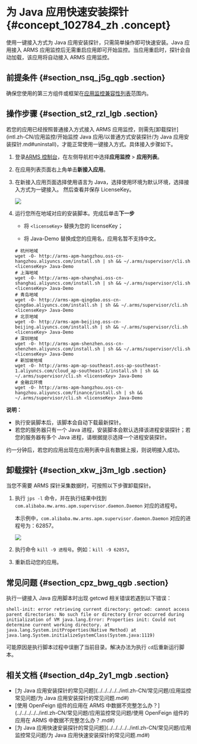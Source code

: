 # 为 Java 应用快速安装探针 {#concept_102784_zh .concept}

使用一键接入方式为 Java 应用安装探针，只需简单操作即可快速安装。Java 应用接入 ARMS 应用监控后无需重启应用即可开始监控。当应用重启时，探针会自动加载，该应用将自动接入 ARMS 应用监控。

## 前提条件 {#section_nsq_j5g_qgb .section}

确保您使用的第三方组件或框架在[应用监控兼容性列表](intl.zh-CN/应用监控/应用监控兼容性列表.md#)范围内。

## 操作步骤 {#section_st2_rzl_lgb .section}

若您的应用已经按照普通接入方式接入 ARMS 应用监控，则需先[卸载探针](intl.zh-CN/应用监控/开始监控 Java 应用/以普通方式安装探针/为 Java 应用安装探针.md#uninstall)，才能正常使用一键接入方式。具体接入步骤如下。

1.  登录[ARMS 控制台](https://arms-intl.console.aliyun.com/#/home)，在左侧导航栏中选择**应用监控** \> **应用列表**。
2.  在应用列表页面右上角单击**新接入应用**。
3.  在新接入应用页面选择使用语言为 Java，选择使用环境为默认环境，选择接入方式为一键接入。 然后查看并保存 LicenseKey。

    ![](http://static-aliyun-doc.oss-cn-hangzhou.aliyuncs.com/assets/img/152233/155531262044367_zh-CN.png)

4.  运行您所在地域对应的安装脚本。完成后单击**下一步**

    -   将 `<licenseKey>` 替换为您的 licenseKey；

    -   将 Java-Demo 替换成您的应用名，应用名暂不支持中文。

    ```
    # 杭州地域
    wget -O- http://arms-apm-hangzhou.oss-cn-hangzhou.aliyuncs.com/install.sh | sh && ~/.arms/supervisor/cli.sh <licenseKey> Java-Demo
    # 上海地域
    wget -O- http://arms-apm-shanghai.oss-cn-shanghai.aliyuncs.com/install.sh | sh && ~/.arms/supervisor/cli.sh <licenseKey> Java-Demo
    # 青岛地域
    wget -O- http://arms-apm-qingdao.oss-cn-qingdao.aliyuncs.com/install.sh | sh && ~/.arms/supervisor/cli.sh <licenseKey> Java-Demo
    # 北京地域
    wget -O- http://arms-apm-beijing.oss-cn-beijing.aliyuncs.com/install.sh | sh && ~/.arms/supervisor/cli.sh <licenseKey> Java-Demo
    # 深圳地域
    wget -O- http://arms-apm-shenzhen.oss-cn-shenzhen.aliyuncs.com/install.sh | sh && ~/.arms/supervisor/cli.sh <licenseKey> Java-Demo
    # 新加坡地域
    wget -O- http://arms-apm-ap-southeast.oss-ap-southeast-1.aliyuncs.com/cloud_ap-southeast-1/install.sh | sh && ~/.arms/supervisor/cli.sh <licenseKey> Java-Demo
    # 金融云环境
    wget -O- http://arms-apm-hangzhou.oss-cn-hangzhou.aliyuncs.com/finance/install.sh | sh && ~/.arms/supervisor/cli.sh <licenseKey> Java-Demo
    ```


**说明：** 

-   执行安装脚本后，该脚本会自动下载最新探针。
-   若您的服务器只有一个 Java 进程，安装脚本会默认选择该进程安装探针；若您的服务器有多个 Java 进程，请根据提示选择一个进程安装探针。

约一分钟后，若您的应用出现在应用列表中且有数据上报，则说明接入成功。

## 卸载探针 {#section_xkw_j3m_lgb .section}

当您不需要 ARMS 探针采集数据时，可按照以下步骤卸载探针。

1.  执行 `jps -l` 命令，并在执行结果中找到 `com.alibaba.mw.arms.apm.supervisor.daemon.Daemon` 对应的进程号。

    本示例中，`com.alibaba.mw.arms.apm.supervisor.daemon.Daemon` 对应的进程号为：62857。

    ![](http://static-aliyun-doc.oss-cn-hangzhou.aliyuncs.com/assets/img/152233/155531262043111_zh-CN.png)

2.  执行命令 `kill -9 进程号`。例如：`kill -9 62857`。
3.  重新启动您的应用。

## 常见问题 {#section_cpz_bwg_qgb .section}

执行一键接入 Java 应用脚本时出现 getcwd 相关错误若遇到以下错误：

```
shell-init: error retrieving current directory: getcwd: cannot access parent directories: No such file or directory Error occurred during initialization of VM java.lang.Error: Properties init: Could not determine current working directory. at java.lang.System.initProperties(Native Method) at java.lang.System.initializeSystemClass(System.java:1119)
```

可能原因是执行脚本过程中误删了当前目录。解决办法为执行 `cd`后重新运行脚本。

## 相关文档 {#section_d4p_2y1_mgb .section}

-   [为 Java 应用安装探针的常见问题](../../../../../intl.zh-CN/常见问题/应用监控常见问题/为 Java 应用安装探针的常见问题.md#)
-   [使用 OpenFeign 组件的应用在 ARMS 中数据不完整怎么办？](../../../../../intl.zh-CN/常见问题/应用监控常见问题/使用 OpenFeign 组件的应用在 ARMS 中数据不完整怎么办？.md#)
-   [为 Java 应用快速安装探针的常见问题](../../../../../intl.zh-CN/常见问题/应用监控常见问题/为 Java 应用快速安装探针的常见问题.md#)

